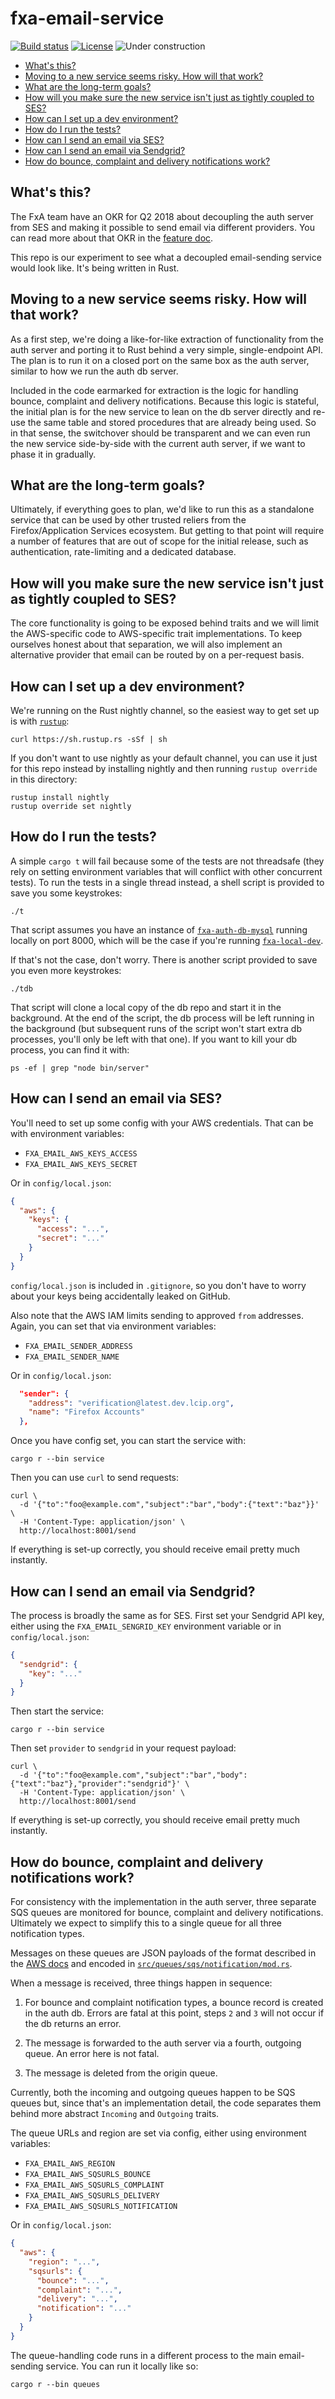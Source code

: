 # fxa-email-service

[![Build status](https://img.shields.io/travis/mozilla/fxa-email-service.svg?style=flat-square)](https://travis-ci.org/mozilla/fxa-email-service)
[![License](https://img.shields.io/github/license/mozilla/fxa-email-service.svg?style=flat-square)](https://opensource.org/licenses/MPL-2.0)
![Under construction](https://camo.githubusercontent.com/45d551b3b690a49aa6d855f9fe28fd47a5effc82/68747470733a2f2f63646e2e74686561746c616e7469632e636f6d2f6173736574732f6d656469612f696d672f706f7374732f323031352f31302f6d616d61676e6f6c69615f6163726573756e646572636f6e737472756374696f6e2f6132613838353234352e676966)

* [What's this?](#whats-this)
* [Moving to a new service seems risky. How will that work?](#moving-to-a-new-service-seems-risky-how-will-that-work)
* [What are the long-term goals?](#what-are-the-long-term-goals)
* [How will you make sure the new service isn't just as tightly coupled to SES?](#how-will-you-make-sure-the-new-service-isnt-just-as-tightly-coupled-to-ses)
* [How can I set up a dev environment?](#how-can-i-set-up-a-dev-environment)
* [How do I run the tests?](#how-do-i-run-the-tests)
* [How can I send an email via SES?](#how-can-i-send-an-email-via-ses)
* [How can I send an email via Sendgrid?](#how-can-i-send-an-email-via-sendgrid)
* [How do bounce, complaint and delivery notifications work?](#how-do-bounce-complaint-and-delivery-notifications-work)

## What's this?

The FxA team have an OKR for Q2 2018
about decoupling the auth server from SES
and making it possible to send email
via different providers.
You can read more about that OKR
in the [feature doc](https://docs.google.com/document/d/1SZ_uGpqofUJeOjGAu2oRKqp-qEMLbvWt8UlxK4UbFwI).

This repo is our experiment
to see what a decoupled email-sending service would look like.
It's being written in Rust.

## Moving to a new service seems risky. How will that work?

As a first step,
we're doing a like-for-like extraction
of functionality from the auth server
and porting it to Rust
behind a very simple, single-endpoint API.
The plan is to run it on a closed port
on the same box as the auth server,
similar to how we run the auth db server.

Included in the code earmarked for extraction
is the logic for handling bounce, complaint and delivery notifications.
Because this logic is stateful,
the initial plan is for the new service
to lean on the db server directly
and re-use the same table and stored procedures
that are already being used.
So in that sense,
the switchover should be transparent
and we can even run the new service side-by-side
with the current auth server,
if we want to phase it in gradually.

## What are the long-term goals?

Ultimately, if everything goes to plan,
we'd like to run this as a standalone service
that can be used by other trusted reliers
from the Firefox/Application Services ecosystem.
But getting to that point will require
a number of features that are out of scope
for the initial release,
such as authentication, rate-limiting and a dedicated database.

## How will you make sure the new service isn't just as tightly coupled to SES?

The core functionality is going to be exposed behind traits
and we will limit the AWS-specific code
to AWS-specific trait implementations.
To keep ourselves honest about that separation,
we will also implement an alternative provider
that email can be routed by on a per-request basis.

## How can I set up a dev environment?

We're running on the Rust nightly channel,
so the easiest way to get set up
is with [`rustup`](https://rustup.rs/):

```
curl https://sh.rustup.rs -sSf | sh
```

If you don't want to use nightly as your default channel,
you can use it just for this repo instead
by installing nightly and then running `rustup override` in this directory:

```
rustup install nightly
rustup override set nightly
```

## How do I run the tests?

A simple `cargo t` will fail
because some of the tests are not threadsafe
(they rely on setting environment variables
that will conflict with other concurrent tests).
To run the tests in a single thread instead,
a shell script is provided
to save you some keystrokes:

```
./t
```

That script assumes you have an instance of [`fxa-auth-db-mysql`](https://github.com/mozilla/fxa-auth-db-mysql)
running locally on port 8000,
which will be the case if you're running [`fxa-local-dev`](https://github.com/mozilla/fxa-local-dev).

If that's not the case, don't worry.
There is another script provided
to save you even more keystrokes:

```
./tdb
```

That script will clone a local copy of the db repo
and start it in the background.
At the end of the script,
the db process will be left running in the background
(but subsequent runs of the script
won't start extra db processes,
you'll only be left with that one).
If you want to kill your db process,
you can find it with:

```
ps -ef | grep "node bin/server"
```

## How can I send an email via SES?

You'll need to set up some config
with your AWS credentials.
That can be with environment variables:

* `FXA_EMAIL_AWS_KEYS_ACCESS`
* `FXA_EMAIL_AWS_KEYS_SECRET`

Or in `config/local.json`:

```json
{
  "aws": {
    "keys": {
      "access": "...",
      "secret": "..."
    }
  }
}
```

`config/local.json` is included in `.gitignore`,
so you don't have to worry about your keys
being accidentally leaked on GitHub.

Also note that the AWS IAM limits sending
to approved `from` addresses.
Again, you can set that via environment variables:

* `FXA_EMAIL_SENDER_ADDRESS`
* `FXA_EMAIL_SENDER_NAME`

Or in `config/local.json`:

```json
  "sender": {
    "address": "verification@latest.dev.lcip.org",
    "name": "Firefox Accounts"
  },
```

Once you have config set,
you can start the service with:

```
cargo r --bin service
```

Then you can use `curl`
to send requests:

```
curl \
  -d '{"to":"foo@example.com","subject":"bar","body":{"text":"baz"}}' \
  -H 'Content-Type: application/json' \
  http://localhost:8001/send
```

If everything is set-up correctly,
you should receive email pretty much instantly.

## How can I send an email via Sendgrid?

The process is broadly the same as for SES.
First set your Sendgrid API key,
either using the `FXA_EMAIL_SENGRID_KEY` environment variable
or in `config/local.json`:

```json
{
  "sendgrid": {
    "key": "..."
  }
}
```

Then start the service:

```
cargo r --bin service
```

Then set `provider` to `sendgrid` in your request payload:

```
curl \
  -d '{"to":"foo@example.com","subject":"bar","body":{"text":"baz"},"provider":"sendgrid"}' \
  -H 'Content-Type: application/json' \
  http://localhost:8001/send
```

If everything is set-up correctly,
you should receive email pretty much instantly.

## How do bounce, complaint and delivery notifications work?

For consistency with the implementation in the auth server,
three separate SQS queues are monitored
for bounce, complaint and delivery notifications.
Ultimately we expect to simplify this
to a single queue for all three notification types.

Messages on these queues
are JSON payloads of the format
described in the [AWS docs](https://docs.aws.amazon.com/ses/latest/DeveloperGuide/notification-contents.html)
and encoded in [`src/queues/sqs/notification/mod.rs`](src/queues/sqs/notification/mod.rs).

When a message is received,
three things happen in sequence:

1. For bounce and complaint notification types,
   a bounce record is created in the auth db.
   Errors are fatal at this point,
   steps `2` and `3` will not occur
   if the db returns an error.

2. The message is forwarded to the auth server
   via a fourth, outgoing queue.
   An error here is not fatal.

3. The message is deleted from the origin queue.

Currently, both the incoming and outgoing queues
happen to be SQS queues but,
since that's an implementation detail,
the code separates them
behind more abstract `Incoming` and `Outgoing` traits.

The queue URLs and region
are set via config,
either using environment variables:

* `FXA_EMAIL_AWS_REGION`
* `FXA_EMAIL_AWS_SQSURLS_BOUNCE`
* `FXA_EMAIL_AWS_SQSURLS_COMPLAINT`
* `FXA_EMAIL_AWS_SQSURLS_DELIVERY`
* `FXA_EMAIL_AWS_SQSURLS_NOTIFICATION`

Or in `config/local.json`:

```json
{
  "aws": {
    "region": "...",
    "sqsurls": {
      "bounce": "...",
      "complaint": "...",
      "delivery": "...",
      "notification": "..."
    }
  }
}
```

The queue-handling code runs in a different process
to the main email-sending service.
You can run it locally like so:

```
cargo r --bin queues
```
